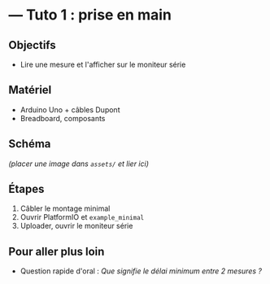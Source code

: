 # <Composant> — Tuto 1 : prise en main
## Objectifs
- Lire une mesure et l'afficher sur le moniteur série

## Matériel
- Arduino Uno + câbles Dupont
- Breadboard, composants

## Schéma
*(placer une image dans `assets/` et lier ici)*

## Étapes
1. Câbler le montage minimal
2. Ouvrir PlatformIO et `example_minimal`
3. Uploader, ouvrir le moniteur série

## Pour aller plus loin
- Question rapide d'oral : *Que signifie le délai minimum entre 2 mesures ?*
